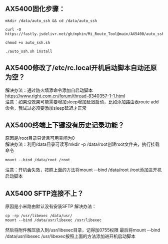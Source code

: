 ## AX5400固化步骤：
```
mkdir /data/auto_ssh && cd /data/auto_ssh
```
```
curl -O https://fastly.jsdelivr.net/gh/mphin/Mi_Route_Tool@main/AX5400/auto_ssh.sh
```
```
chmod +x auto_ssh.sh
```
```
./auto_ssh.sh install
```
## AX5400修改了/etc/rc.local开机启动脚本自动还原为空？  
解决办法：通过防火墙添命令添加自启动脚本  
https://www.right.com.cn/forum/thread-8340357-1-1.html  
注意：如果没效果可能需要增加sleep增加延迟启动，比如添加路由表route add命令，我试过必须要添加sleep延迟才正常



## AX5400终端上下键没有历史记录功能？  
原因是/root目录只读且可用空间为0  
解决办法：利用/data目录可读写mkdir -p /data/root创建root文件夹，执行挂载命令
```
mount --bind /data/root /root
```
注意：开机会失效，按照上面的方法将mount --bind /data/root /root添加进开机启动脚本

## AX5400 SFTP连接不上？
原因是小米路由默认没有安装SFTP
解决办法：
```
cp -rp /usr/libexec /data/usr/
mount --bind /data/usr/libexec /usr/libexec
```
然后将附件解压放入到/usr/libexec目录，记得加0755权限
最后将mount --bind /data/usr/libexec /usr/libexec按照上面的方法添加进开机启动脚本

